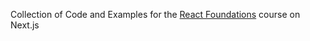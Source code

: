 Collection of Code and Examples for the 
[React Foundations](https://nextjs.org/learn/react-foundations) course on Next.js

